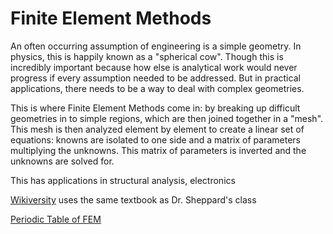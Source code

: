 # Finite Element Methods

An often occurring assumption of engineering is a simple geometry. In physics, this is happily known as a "spherical cow". Though this is incredibly important because how else is analytical work would never progress if every assumption needed to be addressed. But in practical applications, there needs to be a way to deal with complex geometries.&#x20;

This is where Finite Element Methods come in: by breaking up difficult geometries in to simple regions, which are then joined together in a "mesh". This mesh is then analyzed element by element to create a linear set of equations: knowns are isolated to one side and a matrix of parameters multiplying the unknowns. This matrix of parameters is inverted and the unknowns are solved for.&#x20;

This has applications in structural analysis, electronics&#x20;











[Wikiversity](https://en.wikiversity.org/wiki/Introduction\_to\_finite\_elements) uses the same textbook as Dr. Sheppard's class

[Periodic Table of FEM](http://femtable.org/)

